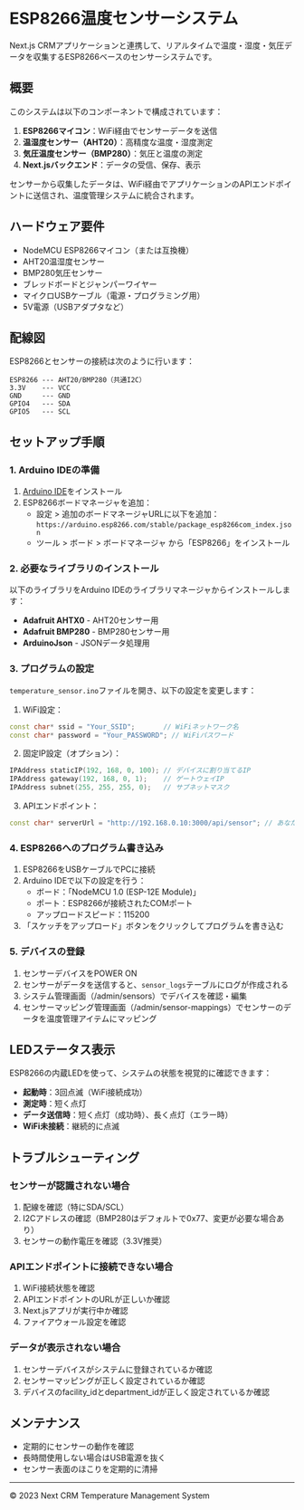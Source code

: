 # ESP8266温度センサーシステム

Next.js CRMアプリケーションと連携して、リアルタイムで温度・湿度・気圧データを収集するESP8266ベースのセンサーシステムです。

## 概要

このシステムは以下のコンポーネントで構成されています：

1. **ESP8266マイコン**：WiFi経由でセンサーデータを送信
2. **温湿度センサー（AHT20）**：高精度な温度・湿度測定
3. **気圧温度センサー（BMP280）**：気圧と温度の測定
4. **Next.jsバックエンド**：データの受信、保存、表示

センサーから収集したデータは、WiFi経由でアプリケーションのAPIエンドポイントに送信され、温度管理システムに統合されます。

## ハードウェア要件

- NodeMCU ESP8266マイコン（または互換機）
- AHT20温湿度センサー
- BMP280気圧センサー
- ブレッドボードとジャンパーワイヤー
- マイクロUSBケーブル（電源・プログラミング用）
- 5V電源（USBアダプタなど）

## 配線図

ESP8266とセンサーの接続は次のように行います：

```
ESP8266 --- AHT20/BMP280（共通I2C）
3.3V    --- VCC
GND     --- GND
GPIO4   --- SDA
GPIO5   --- SCL
```

## セットアップ手順

### 1. Arduino IDEの準備

1. [Arduino IDE](https://www.arduino.cc/en/software)をインストール
2. ESP8266ボードマネージャを追加：
   - 設定 > 追加のボードマネージャURLに以下を追加：
     `https://arduino.esp8266.com/stable/package_esp8266com_index.json`
   - ツール > ボード > ボードマネージャ から「ESP8266」をインストール

### 2. 必要なライブラリのインストール

以下のライブラリをArduino IDEのライブラリマネージャからインストールします：

- **Adafruit AHTX0** - AHT20センサー用
- **Adafruit BMP280** - BMP280センサー用
- **ArduinoJson** - JSONデータ処理用

### 3. プログラムの設定

`temperature_sensor.ino`ファイルを開き、以下の設定を変更します：

1. WiFi設定：
```cpp
const char* ssid = "Your_SSID";       // WiFiネットワーク名
const char* password = "Your_PASSWORD"; // WiFiパスワード
```

2. 固定IP設定（オプション）：
```cpp
IPAddress staticIP(192, 168, 0, 100); // デバイスに割り当てるIP
IPAddress gateway(192, 168, 0, 1);    // ゲートウェイIP
IPAddress subnet(255, 255, 255, 0);   // サブネットマスク
```

3. APIエンドポイント：
```cpp
const char* serverUrl = "http://192.168.0.10:3000/api/sensor"; // あなたのNext.jsアプリのAPIエンドポイント
```

### 4. ESP8266へのプログラム書き込み

1. ESP8266をUSBケーブルでPCに接続
2. Arduino IDEで以下の設定を行う：
   - ボード：「NodeMCU 1.0 (ESP-12E Module)」
   - ポート：ESP8266が接続されたCOMポート
   - アップロードスピード：115200
3. 「スケッチをアップロード」ボタンをクリックしてプログラムを書き込む

### 5. デバイスの登録

1. センサーデバイスをPOWER ON
2. センサーがデータを送信すると、`sensor_logs`テーブルにログが作成される
3. システム管理画面（/admin/sensors）でデバイスを確認・編集
4. センサーマッピング管理画面（/admin/sensor-mappings）でセンサーのデータを温度管理アイテムにマッピング

## LEDステータス表示

ESP8266の内蔵LEDを使って、システムの状態を視覚的に確認できます：

- **起動時**：3回点滅（WiFi接続成功）
- **測定時**：短く点灯
- **データ送信時**：短く点灯（成功時）、長く点灯（エラー時）
- **WiFi未接続**：継続的に点滅

## トラブルシューティング

### センサーが認識されない場合

1. 配線を確認（特にSDA/SCL）
2. I2Cアドレスの確認（BMP280はデフォルトで0x77、変更が必要な場合あり）
3. センサーの動作電圧を確認（3.3V推奨）

### APIエンドポイントに接続できない場合

1. WiFi接続状態を確認
2. APIエンドポイントのURLが正しいか確認
3. Next.jsアプリが実行中か確認
4. ファイアウォール設定を確認

### データが表示されない場合

1. センサーデバイスがシステムに登録されているか確認
2. センサーマッピングが正しく設定されているか確認
3. デバイスのfacility_idとdepartment_idが正しく設定されているか確認

## メンテナンス

- 定期的にセンサーの動作を確認
- 長時間使用しない場合はUSB電源を抜く
- センサー表面のほこりを定期的に清掃

---

© 2023 Next CRM Temperature Management System 